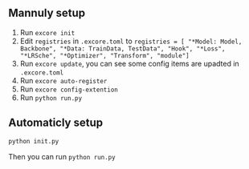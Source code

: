 ## Mannuly setup

1. Run `excore init`
2. Edit `registries` in `.excore.toml` to `registries = [ "*Model: Model, Backbone", "*Data: TrainData, TestData", "Hook", "*Loss", "*LRSche", "*Optimizer", "Transform", "module"]`
3. Run `excore update`, you can see some config items are upadted in `.excore.toml`
4. Run `excore auto-register`
5. Run `excore config-extention`
6. Run `python run.py`

## Automaticly setup
```bash
python init.py
```

Then you can run `python run.py`

